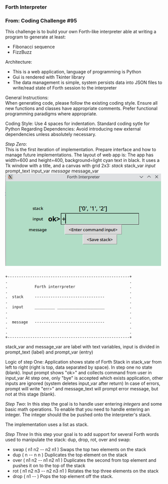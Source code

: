 ### Forth Interpreter
### From: Coding Challenge #95

This challenge is to build your own Forth-like interpreter able at writing a program to generate at least:
- Fibonacci sequence
- FizzBuzz

Architecture:
- This is a web application, language of programming is Python 
- Gui is rendered with Tkinter library
- The data management is simple, system persists data into JSON files to write/read state of Forth session to the interpreter

General Instructions:  
When generating code, please follow the existing coding style.
Ensure all new functions and classes have appropriate comments.
Prefer functional programming paradigms where appropriate.

Coding Style:
Use 4 spaces for indentation.
Standard coding sytle for Python
Regarding Dependencies:
Avoid introducing new external dependencies unless absolutely necessary.

*Step Zero*:  
This is the first iteration of implementation. 
Prepare interface and how to manage future implementations.
The layout of web app is:
The app has width=600 and height=400, background=light cyan text in black. 
It uses a Tk window with a title, and a canvas with grid 2x3:
*stack*	stack_var
*input*	prompt_text input_var
*message* message_var
![home_forth_interpreter](forth.png)
```
+------------------------------------------------------+
.                                                      .
.            Forth interrpreter                        .
.                                                      .
.  stack     -------------------------------           .
.                                                      .
.  input     _________ _____________________           .
.                                                      .
.                                                      .
.  message   -------------------------------           .
.                                                      .
.                                                      .
+------------------------------------------------------+ 
```
stack_var and message_var are label with text variables, 
input is divided in prompt_text (label) and prompt_var (entry) 

Logic of step One:
Application shows state of Forth Stack in stack_var from left to right (right is top, data separated by space). In step one no state (blank).
Input prompt shows "ok>" and collects command from user in input_var
At step one, only "bye" is accepted which exists application, other inputs are ignored (system deletes input_var after return) 
In case of errors, prompt will write "err>" and message_text will prompt error message, but not at this stage (blank). 

*Step Two*:
In this step the goal is to handle user entering *integers* and some basic math operations. 
To enable that you need to handle entering an integer. The integer should the be pushed
onto the interpreter's stack. 

The implementation uses a list as stack.

*Step Three*
In this step your goal is to add support for several Forth words used to manipulate the stack: dup, drop, rot, over and swap:
- swap ( n1 n2 -- n2 n1 ) Swaps the top two elements on the stack
- dup ( n -- n n ) Duplicates the top element on the stack
- over ( n1 n2 -- n1 n2 n1 ) Duplicates the second from top element and pushes it on to the top of the stack
- rot ( n1 n2 n3 -- n2 n3 n1 ) Rotates the top three elements on the stack
- drop ( n1 -- ) Pops the top element off the stack.
